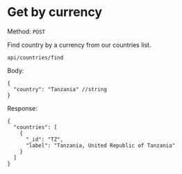 # Get by currency

Method: <code>POST</code>

Find country by a currency from our countries list.

```
api/countries/find
```
Body:

```
{
  "country": "Tanzania" //string
}
```
Response:

```
{
  "countries": [
    {
      "_id": "TZ",
      "label": "Tanzania, United Republic of Tanzania"
    }
  ]
}
```